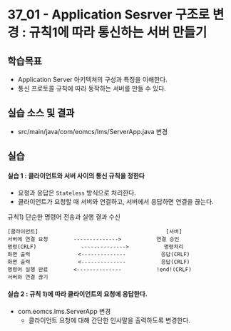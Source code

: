 # 37_01 - Application Sesrver 구조로 변경 : 규칙1에 따라 통신하는 서버 만들기

## 학습목표

- Application Server 아키텍쳐의 구성과 특징을 이해한다.
- 통신 프로토콜 규칙에 따라 동작하는 서버를 만들 수 있다.

## 실습 소스 및 결과
- src/main/java/com/eomcs/lms/ServerApp.java 변경

## 실습  

#### 실습 1 : 클라이언트와 서버 사이의 통신 규칙을 정한다

- 요청과 응답은 `Stateless` 방식으로 처리한다. 
- 클라이언트가 요청할 때 서버와 연결하고, 서버에서 응답하면 연결을 끊는다.

규칙1) 단순한 명령어 전송과 실행 결과 수신
```
[클라이언트]                                        [서버]
서버에 연결 요청        -------------->           연결 승인
명령(CRLF)              -------------->           명령처리
화면 출력               <--------------           응답(CRLF)
화면 출력               <--------------           응답(CRLF)
명령어 실행 완료        <--------------           !end!(CRLF)
서버와 연결 끊기
```

#### 실습 2 : 규칙 1)에 따라 클라이언트의 요청에 응답한다.
- com.eomcs.lms.ServerApp 변경
  - 클라이언트 요청에 대해 간단한 인사말을 출력하도록 변경한다.